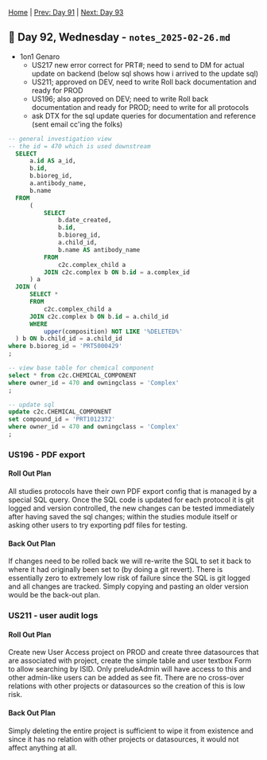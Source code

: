 [Home](../../main.md) | [Prev: Day 91](notes_2025-02-21.md) | [Next: Day 93](./notes_2025-02-27.md)

## 📝 Day 92, Wednesday - `notes_2025-02-26.md`

- 1on1 Genaro
    * US217 new error correct for PRT#; need to send to DM for actual update on backend (below sql shows how i arrived to the update sql)
    * US211; approved on DEV, need to write Roll back documentation and ready for PROD
    * US196; also approved on DEV; need to write Roll back documentation and ready for PROD; need to write for all protocols
    * ask DTX for the sql update queries for documentation and reference (sent email cc'ing the folks)

```sql
-- general investigation view
-- the id = 470 which is used downstream
  SELECT
      a.id AS a_id,
      b.id,
      b.bioreg_id,
      a.antibody_name,
      b.name
  FROM
      (
          SELECT
              b.date_created,
              b.id,
              b.bioreg_id,
              a.child_id,
              b.name AS antibody_name
          FROM
              c2c.complex_child a
          JOIN c2c.complex b ON b.id = a.complex_id
      ) a
  JOIN (
      SELECT *
      FROM
          c2c.complex_child a
      JOIN c2c.complex b ON b.id = a.child_id
      WHERE
          upper(composition) NOT LIKE '%DELETED%'
  ) b ON b.child_id = a.child_id
where b.bioreg_id = 'PRT5000429'
;

-- view base table for chemical component
select * from c2c.CHEMICAL_COMPONENT
where owner_id = 470 and owningclass = 'Complex'
;

-- update sql
update c2c.CHEMICAL_COMPONENT
set compound_id = 'PRT1012372'
where owner_id = 470 and owningclass = 'Complex'
;
```
### US196 - PDF export

#### Roll Out Plan
All studies protocols have their own PDF export config that is managed by a special SQL query. Once the SQL code is updated for each protocol it is git logged and version controlled, the new changes can be tested immediately after having saved the sql changes; within the studies module itself or asking other users to try exporting pdf files for testing.

#### Back Out Plan
If changes need to be rolled back we will re-write the SQL to set it back to where it had originally been set to (by doing a git revert). There is essentially zero to extremely low risk of failure since the SQL is git logged and all changes are tracked. Simply copying and pasting an older version would be the back-out plan.


### US211 - user audit logs

#### Roll Out Plan
Create new User Access project on PROD and create three datasources that are associated with project, create the simple table and user textbox Form to allow searching by ISID. Only preludeAdmin will have access to this and other admin-like users can be added as see fit. There are no cross-over relations with other projects or datasources so the creation of this is low risk.

#### Back Out Plan
Simply deleting the entire project is sufficient to wipe it from existence and since it has no relation with other projects or datasources, it would not affect anything at all.
